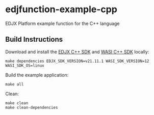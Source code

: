 # edjfunction-example-cpp

EDJX Platform example function for the C++ language

## Build Instructions

Download and install the [EDJX C++ SDK](https://github.com/edjx/edjx-cpp-sdk)
and [WASI C++ SDK](https://github.com/WebAssembly/wasi-sdk) locally:

    make dependencies EDJX_SDK_VERSION=v21.11.1 WASI_SDK_VERSION=12 WASI_SDK_OS=linux

Build the example application:

    make all

Clean:

    make clean
    make clean-dependencies